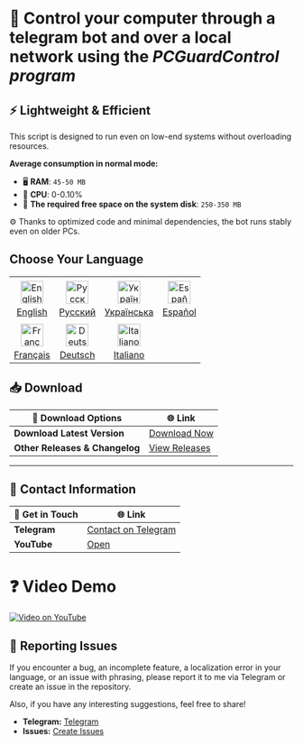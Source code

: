 # 🤖 Control your computer through a telegram bot and over a local network using the _PCGuardControl program_

## ⚡ Lightweight & Efficient  

This script is designed to run even on low-end systems without overloading resources.  

**Average consumption in normal mode:**  
- 🖥 **RAM**: `45-50 MB`
- 🔄 **CPU**: 0-0.10%  
- 💾 **The required free space on the system disk**: `250-350 MB`

⚙️ Thanks to optimized code and minimal dependencies, the bot runs stably even on older PCs.  

## Choose Your Language

<p align="center">
  <table>
    <tr>
      <td align="center">
        <a href="docs/README.en.md">
          <img src="https://upload.wikimedia.org/wikipedia/commons/a/a4/Flag_of_the_United_States.svg" alt="English" style="width: 40px; vertical-align: middle; margin: 5px;" />
          <br>English
        </a>
      </td>
      <td align="center">
        <a href="docs/README.ru.md">
          <img src="https://upload.wikimedia.org/wikipedia/commons/f/f3/Flag_of_Russia.svg" alt="Русский" style="width: 40px; vertical-align: middle; margin: 5px;" />
          <br>Русский
        </a>
      </td>
      <td align="center">
        <a href="docs/README.uk.md">
          <img src="https://upload.wikimedia.org/wikipedia/commons/4/49/Flag_of_Ukraine.svg" alt="Українська" style="width: 40px; vertical-align: middle; margin: 5px;" />
          <br>Українська
        </a>
      </td>
      <td align="center">
        <a href="docs/README.es.md">
          <img src="https://upload.wikimedia.org/wikipedia/commons/9/9a/Flag_of_Spain.svg" alt="Español" style="width: 40px; vertical-align: middle; margin: 5px;" />
          <br>Español
        </a>
      </td>
    </tr>
    <tr>
      <td align="center">
        <a href="docs/README.fr.md">
          <img src="https://upload.wikimedia.org/wikipedia/commons/c/c3/Flag_of_France.svg" alt="Français" style="width: 40px; vertical-align: middle; margin: 5px;" />
          <br>Français
        </a>
      </td>
      <td align="center">
        <a href="docs/README.de.md">
          <img src="https://upload.wikimedia.org/wikipedia/commons/b/ba/Flag_of_Germany.svg" alt="Deutsch" style="width: 40px; vertical-align: middle; margin: 5px;" />
          <br>Deutsch
        </a>
      </td>
      <td align="center">
        <a href="docs/README.it.md">
          <img src="https://upload.wikimedia.org/wikipedia/commons/0/03/Flag_of_Italy.svg" alt="Italiano" style="width: 40px; vertical-align: middle; margin: 5px;" />
          <br>Italiano
        </a>
    </tr>
  </table>
</p>

## 📥 Download

| 📂 **Download Options**        | 🌐 **Link**                                                                                 |
|--------------------------------|----------------------------------------------------------------------------------------------|
| **Download Latest Version**    | [Download Now](https://github.com/Farmerok/Telegram-Remote-Control-PC/releases/latest) |
| **Other Releases & Changelog** | [View Releases](https://github.com/Farmerok/Telegram-Remote-Control-PC/releases)             |


---

## 📇 Contact Information

| 💬 **Get in Touch**            | 🌐 **Link**                                                                                 |
|--------------------------------|----------------------------------------------------------------------------------------------|
| **Telegram**                   | [Contact on Telegram](https://t.me/insiderkeeps)                                             |
| **YouTube**                   | [Open](https://www.youtube.com/@IKDeveloper)                                                  |

# ❓ Video Demo
[![Video on YouTube](https://img.youtube.com/vi/BHk1nThG2VI/0.jpg)](https://youtu.be/BHk1nThG2VI?si=1Qrc_q9fawjXHUNk)


## 🐞 Reporting Issues

If you encounter a bug, an incomplete feature, a localization error in your language, or an issue with phrasing, please report it to me via Telegram or create an issue in the repository.

Also, if you have any interesting suggestions, feel free to share!

- **Telegram:** [Telegram](https://t.me/insiderkeeps)
- **Issues:** [Create Issues](https://github.com/Farmerok/Telegram-Remote-Control-PC/issues/new)

